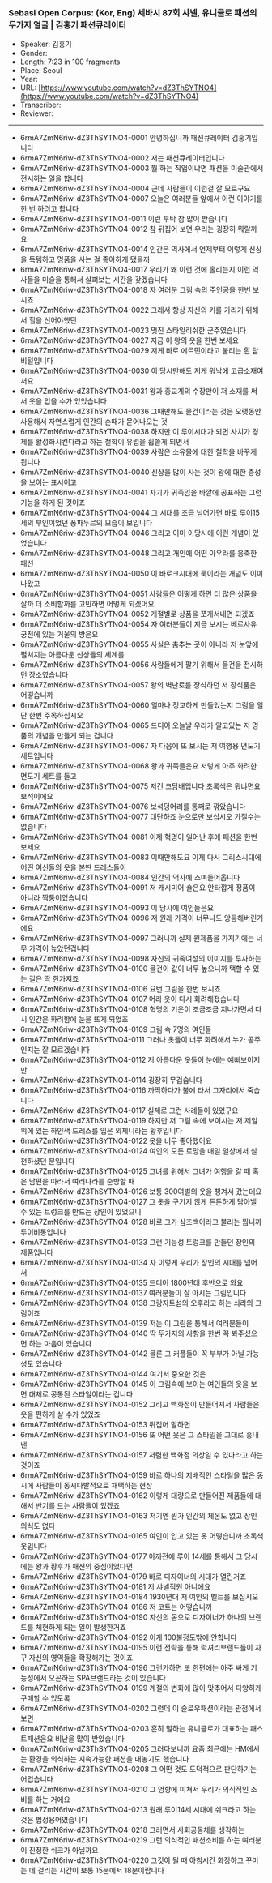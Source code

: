 ### Sebasi Open Corpus: (Kor, Eng) 세바시 87회 샤넬, 유니클로 패션의 두가지 얼굴 | 김홍기 패션큐레이터

- Speaker: 김홍기
- Gender: 
- Length: 7:23 in 100 fragments
- Place: Seoul
- Year: 
- URL: [https://www.youtube.com/watch?v=dZ3ThSYTNO4](https://www.youtube.com/watch?v=dZ3ThSYTNO4)
- Transcriber: 
- Reviewer: 

---

- 6rmA7ZmN6riw-dZ3ThSYTNO4-0001 안녕하십니까 패션큐레이터 김홍기입니다
- 6rmA7ZmN6riw-dZ3ThSYTNO4-0002 저는 패션큐레이터입니다
- 6rmA7ZmN6riw-dZ3ThSYTNO4-0003 뭘 하는 직업이냐면 패션을 미술관에서 전시하는 일을 합니다
- 6rmA7ZmN6riw-dZ3ThSYTNO4-0004 근데 사람들이 이런걸 잘 모르구요
- 6rmA7ZmN6riw-dZ3ThSYTNO4-0007 오늘은 여러분들 앞에서 이런 이야기를 한 번 하려고 합니다
- 6rmA7ZmN6riw-dZ3ThSYTNO4-0011 이런 부탁 참 많이 받습니다
- 6rmA7ZmN6riw-dZ3ThSYTNO4-0012 참 뒤집어 보면 우리는 굉장히 뭐랄까요
- 6rmA7ZmN6riw-dZ3ThSYTNO4-0014 인간은 역사에서 언제부터 이렇게 신상을 득템하고 명품을 사는 걸 좋아하게 됐을까
- 6rmA7ZmN6riw-dZ3ThSYTNO4-0017 우리가 왜 이런 것에 홀리는지 이런 역사들을 미술을 통해서 살펴보는 시간을 갖겠습니다
- 6rmA7ZmN6riw-dZ3ThSYTNO4-0018 자 여러분 그림 속의 주인공을 한번 보시죠
- 6rmA7ZmN6riw-dZ3ThSYTNO4-0022 그래서 항상 자신의 키를 가리기 위해서 힐을 신어야했던
- 6rmA7ZmN6riw-dZ3ThSYTNO4-0023 멋진 스타일리쉬한 군주였습니다
- 6rmA7ZmN6riw-dZ3ThSYTNO4-0027 지금 이 왕의 옷을 한번 보세요
- 6rmA7ZmN6riw-dZ3ThSYTNO4-0029 저게 바로 에르민이라고 불리는 흰 담비털입니다
- 6rmA7ZmN6riw-dZ3ThSYTNO4-0030 이 당시만해도 저게 워낙에 고급소재여서요
- 6rmA7ZmN6riw-dZ3ThSYTNO4-0031 왕과 종교계의 수장만이 저 소재를 써서 옷을 입을 수가 있었습니다
- 6rmA7ZmN6riw-dZ3ThSYTNO4-0036 그때만해도 물건이라는 것은 오랫동안 사용해서 자연스럽게 인간의 손때가 묻어나오는 것
- 6rmA7ZmN6riw-dZ3ThSYTNO4-0038 하지만 이 루이시대가 되면 사치가 경제를 활성화시킨다라고 하는 철학이 유럽을 휩쓸게 되면서
- 6rmA7ZmN6riw-dZ3ThSYTNO4-0039 사람은 소유물에 대한 철학을 바꾸게 됩니다
- 6rmA7ZmN6riw-dZ3ThSYTNO4-0040 신상을 많이 사는 것이 왕에 대한 충성을 보이는 표시이고
- 6rmA7ZmN6riw-dZ3ThSYTNO4-0041 자기가 귀족임을 바깥에 공표하는 그런 기능을 하게 된 것이죠
- 6rmA7ZmN6riw-dZ3ThSYTNO4-0044 그 시대를 조금 넘어가면 바로 루이15세의 부인이었던 퐁파두르의 모습이 보입니다
- 6rmA7ZmN6riw-dZ3ThSYTNO4-0046 그리고 이미 이당시에 이런 개념이 있었습니다
- 6rmA7ZmN6riw-dZ3ThSYTNO4-0048 그리고 개인에 어떤 아우라를 응축한 패션
- 6rmA7ZmN6riw-dZ3ThSYTNO4-0050 이 바로크시대에 룩이라는 개념도 이미 나왔고
- 6rmA7ZmN6riw-dZ3ThSYTNO4-0051 사람들은 어떻게 하면 더 많은 상품을 살까 더 소비할까를 고민하면 어떻게 되겠어요
- 6rmA7ZmN6riw-dZ3ThSYTNO4-0052 게절별로 상품을 쪼개서내면 되겠죠
- 6rmA7ZmN6riw-dZ3ThSYTNO4-0054 자 여러분들이 지금 보시는 베르사유 궁전에 있는 거울의 방은요
- 6rmA7ZmN6riw-dZ3ThSYTNO4-0055 사실은 춤추는 곳이 아니라 저 눈앞에 펼쳐지는 아름다운 신상들의 세계를
- 6rmA7ZmN6riw-dZ3ThSYTNO4-0056 사람들에게 팔기 위해서 물건을 전시하던 장소였습니다
- 6rmA7ZmN6riw-dZ3ThSYTNO4-0057 왕의 벽난로를 장식하던 저 장식품은 어떻습니까
- 6rmA7ZmN6riw-dZ3ThSYTNO4-0060 얼마나 정교하게 만들었는지 그림을 일단 한번 주목하십시오
- 6rmA7ZmN6riw-dZ3ThSYTNO4-0065 드디어 오늘날 우리가 알고있는 저 명품의 개념을 만들게 되는 겁니다
- 6rmA7ZmN6riw-dZ3ThSYTNO4-0067 자 다음에 또 보시는 저 여행용 면도기세트입니다
- 6rmA7ZmN6riw-dZ3ThSYTNO4-0068 왕과 귀족들은요 저렇게 아주 화려한 면도기 세트를 들고
- 6rmA7ZmN6riw-dZ3ThSYTNO4-0075 저건 코담배입니다 초록색은 뭐냐면요 보석이에요
- 6rmA7ZmN6riw-dZ3ThSYTNO4-0076 보석덩어리를 통째로 깎았습니다
- 6rmA7ZmN6riw-dZ3ThSYTNO4-0077 대단하죠 눈으로만 보십시오 가질수는 없습니다
- 6rmA7ZmN6riw-dZ3ThSYTNO4-0081 이제 혁명이 일어난 후에 패션을 한번 보세요
- 6rmA7ZmN6riw-dZ3ThSYTNO4-0083 이때만해도요 이제 다시 그리스시대에 어떤 여신들의 옷을 본딴 드레스들이
- 6rmA7ZmN6riw-dZ3ThSYTNO4-0084 인간의 역사에 스며들어옵니다
- 6rmA7ZmN6riw-dZ3ThSYTNO4-0091 저 캐시미어 숄은요 안타깝게 정품이 아니라 짝퉁이었습니다
- 6rmA7ZmN6riw-dZ3ThSYTNO4-0093 이 당시에 여인들은요
- 6rmA7ZmN6riw-dZ3ThSYTNO4-0096 저 원래 가격이 너무나도 앙등해버린거에요
- 6rmA7ZmN6riw-dZ3ThSYTNO4-0097 그러니까 실제 원제품을 가지기에는 너무 가격이 높았던겁니다
- 6rmA7ZmN6riw-dZ3ThSYTNO4-0098 자신의 귀족여성의 이미지를 투사하는
- 6rmA7ZmN6riw-dZ3ThSYTNO4-0100 물건이 값이 너무 높으니까 택할 수 있는 길은 딱 한가지죠
- 6rmA7ZmN6riw-dZ3ThSYTNO4-0106 요번 그림을 한번 보시죠
- 6rmA7ZmN6riw-dZ3ThSYTNO4-0107 어라 옷이 다시 화려해졌습니다
- 6rmA7ZmN6riw-dZ3ThSYTNO4-0108 혁명의 기운이 조금조금 지나가면서 다시 인간은 화려함에 눈을 뜨게 되었죠
- 6rmA7ZmN6riw-dZ3ThSYTNO4-0109 그림 속 7명의 여인들
- 6rmA7ZmN6riw-dZ3ThSYTNO4-0111 그러나 옷들이 너무 화려해서 누가 공주인지는 잘 모르겠습니다
- 6rmA7ZmN6riw-dZ3ThSYTNO4-0112 저 아름다운 옷들이 눈에는 예뻐보이지만
- 6rmA7ZmN6riw-dZ3ThSYTNO4-0114 굉장히 무겁습니다
- 6rmA7ZmN6riw-dZ3ThSYTNO4-0116 까딱하다가 불에 타서 그자리에서 죽습니다
- 6rmA7ZmN6riw-dZ3ThSYTNO4-0117 실제로 그런 사례들이 있었구요
- 6rmA7ZmN6riw-dZ3ThSYTNO4-0119 하지만 저 그림 속에 보이시는 저 제일 위에 있는 하얀색 드레스를 입은 외제니라는 황후입니다
- 6rmA7ZmN6riw-dZ3ThSYTNO4-0122 옷을 너무 좋아했어요
- 6rmA7ZmN6riw-dZ3ThSYTNO4-0124 여인의 모든 로망을 매일 일상에서 실천하셨던 분입니다
- 6rmA7ZmN6riw-dZ3ThSYTNO4-0125 그녀를 위해서 그녀가 여행을 갈 때 혹은 남편을 따라서 여러나라를 순방할 때
- 6rmA7ZmN6riw-dZ3ThSYTNO4-0126 보통 300여벌의 옷을 챙겨서 갔는데요
- 6rmA7ZmN6riw-dZ3ThSYTNO4-0127 그 옷을 구기지 않게 튼튼하게 담아낼 수 있는 트렁크를 만드는 장인이 있었으니
- 6rmA7ZmN6riw-dZ3ThSYTNO4-0128 바로 그가 삼초백이라고 불리는 뭡니까 루이비통입니다
- 6rmA7ZmN6riw-dZ3ThSYTNO4-0133 그런 기능성 트렁크를 만들던 장인의 제품입니다
- 6rmA7ZmN6riw-dZ3ThSYTNO4-0134 자 이렇게 우리가 장인의 시대를 넘어서
- 6rmA7ZmN6riw-dZ3ThSYTNO4-0135 드디어 1800년대 후반으로 와요
- 6rmA7ZmN6riw-dZ3ThSYTNO4-0137 여러분들이 잘 아시는 그림입니다
- 6rmA7ZmN6riw-dZ3ThSYTNO4-0138 그랑자트섬의 오후라고 하는 쇠라의 그림이죠
- 6rmA7ZmN6riw-dZ3ThSYTNO4-0139 저는 이 그림을 통해서 여러분들이
- 6rmA7ZmN6riw-dZ3ThSYTNO4-0140 딱 두가지의 사항을 한번 꼭 봐주셨으면 하는 마음이 있습니다
- 6rmA7ZmN6riw-dZ3ThSYTNO4-0142 물론 그 커플들이 꼭 부부가 아닐 가능성도 있습니다
- 6rmA7ZmN6riw-dZ3ThSYTNO4-0144 여기서 중요한 것은
- 6rmA7ZmN6riw-dZ3ThSYTNO4-0145 이 그림속에 보이는 여인들의 옷을 보면 대체로 공통된 스타일이라는 겁니다
- 6rmA7ZmN6riw-dZ3ThSYTNO4-0152 그리고 백화점이 만들어져서 사람들은 옷을 편하게 살 수가 있었죠
- 6rmA7ZmN6riw-dZ3ThSYTNO4-0153 뒤집어 말하면
- 6rmA7ZmN6riw-dZ3ThSYTNO4-0156 또 어떤 옷은 그 스타일을 그대로 흉내낸
- 6rmA7ZmN6riw-dZ3ThSYTNO4-0157 저렴한 백화점 의상일 수 있다라고 하는 것이죠
- 6rmA7ZmN6riw-dZ3ThSYTNO4-0159 바로 하나의 지배적인 스타일을 많은 동시에 사람들이 동시다발적으로 채택하는 현상
- 6rmA7ZmN6riw-dZ3ThSYTNO4-0162 이렇게 대량으로 만들어진 제품들에 대해서 반기를 드는 사람들이 있겠죠
- 6rmA7ZmN6riw-dZ3ThSYTNO4-0163 저기엔 뭔가 인간의 체온도 없고 장인의식도 없다
- 6rmA7ZmN6riw-dZ3ThSYTNO4-0165 여인이 입고 있는 옷 어떻습니까 초록색 옷입니다
- 6rmA7ZmN6riw-dZ3ThSYTNO4-0177 아까전에 루이 14세를 통해서 그 당시에는 왕과 황후가 패션의 중심이었다면
- 6rmA7ZmN6riw-dZ3ThSYTNO4-0179 바로 디자이너의 시대가 열린거죠
- 6rmA7ZmN6riw-dZ3ThSYTNO4-0181 저 샤넬직원 아니에요
- 6rmA7ZmN6riw-dZ3ThSYTNO4-0184 1930년대 저 여인의 벨트를 보십시오
- 6rmA7ZmN6riw-dZ3ThSYTNO4-0186 저 코트는 어떻습니까
- 6rmA7ZmN6riw-dZ3ThSYTNO4-0190 자신의 몸으로 디자이너가 하나의 브랜드를 체현하게 되는 일이 발생한거죠
- 6rmA7ZmN6riw-dZ3ThSYTNO4-0192 이게 100불정도밖에 안합니다
- 6rmA7ZmN6riw-dZ3ThSYTNO4-0195 이런 전략을 통해 럭셔리브랜드들이 자꾸 자신의 영역들을 확장해가는 것이죠
- 6rmA7ZmN6riw-dZ3ThSYTNO4-0196 그런가하면 또 한편에는 아주 싸게 기능성에서 오곤하는 SPA브랜드라는 것이 있습니다
- 6rmA7ZmN6riw-dZ3ThSYTNO4-0199 계절의 변화에 많이 맞추어서 다양하게 구매할 수 있도록
- 6rmA7ZmN6riw-dZ3ThSYTNO4-0202 그런데 이 슬로우패션이라는 관점에서 보면
- 6rmA7ZmN6riw-dZ3ThSYTNO4-0203 흔히 말하는 유니클로가 대표하는 패스트패션은요 비난을 많이 받았습니다
- 6rmA7ZmN6riw-dZ3ThSYTNO4-0205 그러다보니까 요즘 최근에는 HM에서는 환경을 의식하는 지속가능한 패션을 내놓기도 했습니다
- 6rmA7ZmN6riw-dZ3ThSYTNO4-0208 그 어떤 것도 도덕적으로 판단하기는 어렵습니다
- 6rmA7ZmN6riw-dZ3ThSYTNO4-0210 그 영향에 미쳐서 우리가 의식적인 소비를 하는 거에요
- 6rmA7ZmN6riw-dZ3ThSYTNO4-0213 원래 루이14세 시대에 쉬크라고 하는 것은 법정용어였습니다
- 6rmA7ZmN6riw-dZ3ThSYTNO4-0218 그러면서 사회공동체를 생각하는
- 6rmA7ZmN6riw-dZ3ThSYTNO4-0219 그런 의식적인 패션소비를 하는 여러분이 진정한 쉬크가 아닐까요
- 6rmA7ZmN6riw-dZ3ThSYTNO4-0220 그것이 될 때 아침시간 화장하고 꾸미는 데 걸리는 시간이 보통 15분에서 18분이랍니다
